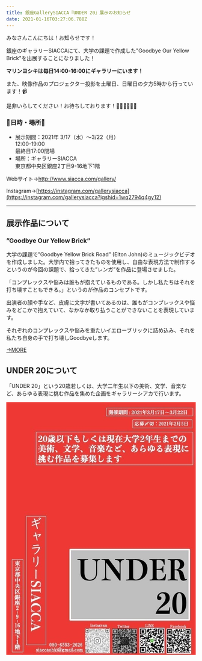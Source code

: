 ```yaml
---
title: 銀座GallerySIACCA『UNDER 20』展示のお知らせ
date: 2021-01-16T03:27:06.788Z
---
```

みなさんこんにちは！お知らせです！

銀座のギャラリーSIACCAにて、大学の課題で作成した"Goodbye Our Yellow Brick"を出展することになりました！

**マリンヨシキは毎日14:00-16:00にギャラリーにいます！**

また、映像作品のプロジェクター投影を土曜日、日曜日の夕方5時から行っています！📹

是非いらしてください！お待ちしております！👩🏻‍🎤👨🏻‍🎤

### 🐝日時・場所🐝

* 展示期間：2021年 3/17（水）〜3/22（月）\
  12:00-19:00\
  最終日17:00閉場
* 場所：ギャラリーSIACCA\
  東京都中央区銀座2丁目9-16地下1階

Webサイト→<http://www.siacca.com/gallery/>

Instagram→[https://instagram.com/gallerysiacca](https://instagram.com/gallerysiacca?igshid=1wq2794q4gy12)

- - -

## 展示作品について

### ”Goodbye Our Yellow Brick”

大学の課題で”Goodbye Yellow Brick Road” (Elton John)のミュージックビデオを作成しました。大学内で拾ってきたものを使用し、自由な表現方法で制作するというのが今回の課題で、拾ってきた”レンガ”を作品に登場させました。

「コンプレックスや悩みは誰もが抱えているものである。しかし私たちはそれを打ち壊すこともできる。」というのが作品のコンセプトです。

出演者の顔や手など、皮膚に文字が書いてあるのは、誰もがコンプレックスや悩みをどこかで抱えていて、なかなか取り払うことができないことを表現しています。

それぞれのコンプレックスや悩みを重たいイエローブリックに詰め込み、それを私たち自身の手で打ち壊しGoodbyeします。

[→MORE](https://yellow-mug.com/works/yellow-brick.html)

## UNDER 20について

「UNDER 20」という20歳若しくは、大学二年生以下の美術、文学、音楽など、あらゆる表現に挑む作品を集めた企画をギャラリーシアカで行います。

![UNDER20's poster](/static/images/49c42a50-84ac-4b95-b2a5-2459c740bd7a.jpg)